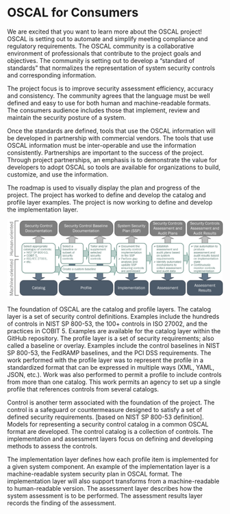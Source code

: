# OSCAL for Consumers

We are excited that you want to learn more about the OSCAL project! OSCAL is setting out to automate and simplify meeting compliance and regulatory requirements. The OSCAL community is a collaborative environment of professionals that contribute to the project goals and objectives. The community is setting out to develop a “standard of standards” that normalizes the representation of system security controls and corresponding information. 

The project focus is to improve security assessment efficiency, accuracy and consistency. The community agrees that the language must be well defined and easy to use for both human and machine-readable formats. The consumers audience includes those that implement, review and maintain the security posture of a system. 

Once the standards are defined, tools that use the OSCAL information will be developed in partnership with commercial vendors. The tools that use OSCAL information must be inter-operable and use the information consistently. Partnerships are important to the success of the project. Through project partnerships, an emphasis is to demonstrate the value for developers to adopt OSCAL so tools are available for organizations to build, customize, and use the information.

The roadmap is used to visually display the plan and progress of the project. The project has worked to define and develop the catalog and profile layer examples. The project is now working to define and develop the implementation layer.

![OSCAL Roadmap](imgs/oscal-components.png)

The foundation of OSCAL are the catalog and profile layers.
The catalog layer is a set of security control definitions. Examples include the hundreds of controls in NIST SP 800-53, the 100+ controls in ISO 27002, and the practices in COBIT 5. Examples are available for the catalog layer within the GitHub repository.
The profile layer is a set of security requirements; also called a baseline or overlay. Examples include the control baselines in NIST SP 800-53, the FedRAMP baselines, and the PCI DSS requirements. The work performed with the profile layer was to represent the profile in a standardized format that can be expressed in multiple ways (XML, YAML, JSON, etc.). Work was also performed to permit a profile to include controls from more than one catalog. This work permits an agency to set up a single profile that references controls from several catalogs.

Control is another term associated with the foundation of the project. The control is a safeguard or countermeasure designed to satisfy a set of defined security requirements. [based on NIST SP 800-53 definition]. Models for representing a security control catalog in a common OSCAL format are developed. The control catalog is a collection of controls. 
The implementation and assessment layers focus on defining and developing methods to assess the controls.

The implementation layer defines how each profile item is implemented for a given system component. An example of the implementation layer is a machine-readable system security plan in OSCAL format. The implementation layer will also support transforms from a machine-readable to human-readable version.
The assessment layer describes how the system assessment is to be performed. The assessment results layer records the finding of the assessment.

